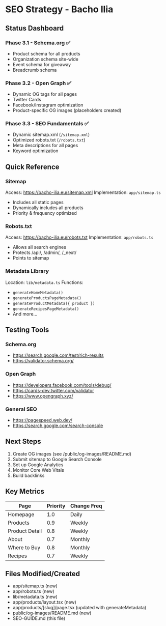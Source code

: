 # SEO Strategy - Bacho Ilia

## Status Dashboard

### Phase 3.1 - Schema.org ✅
- Product schema for all products
- Organization schema site-wide
- Event schema for giveaway
- Breadcrumb schema

### Phase 3.2 - Open Graph ✅
- Dynamic OG tags for all pages
- Twitter Cards
- Facebook/Instagram optimization
- Product-specific OG images (placeholders created)

### Phase 3.3 - SEO Fundamentals ✅
- Dynamic sitemap.xml (`/sitemap.xml`)
- Optimized robots.txt (`/robots.txt`)
- Meta descriptions for all pages
- Keyword optimization

## Quick Reference

### Sitemap
Access: https://bacho-ilia.eu/sitemap.xml
Implementation: `app/sitemap.ts`
- Includes all static pages
- Dynamically includes all products
- Priority & frequency optimized

### Robots.txt
Access: https://bacho-ilia.eu/robots.txt
Implementation: `app/robots.ts`
- Allows all search engines
- Protects /api/, /admin/, /_next/
- Points to sitemap

### Metadata Library
Location: `lib/metadata.ts`
Functions:
- `generateHomeMetadata()`
- `generateProductsPageMetadata()`
- `generateProductMetadata({ product })`
- `generateRecipesPageMetadata()`
- And more...

## Testing Tools

### Schema.org
- https://search.google.com/test/rich-results
- https://validator.schema.org/

### Open Graph
- https://developers.facebook.com/tools/debug/
- https://cards-dev.twitter.com/validator
- https://www.opengraph.xyz/

### General SEO
- https://pagespeed.web.dev/
- https://search.google.com/search-console

## Next Steps

1. Create OG images (see /public/og-images/README.md)
2. Submit sitemap to Google Search Console
3. Set up Google Analytics
4. Monitor Core Web Vitals
5. Build backlinks

## Key Metrics

| Page | Priority | Change Freq |
|------|----------|-------------|
| Homepage | 1.0 | Daily |
| Products | 0.9 | Weekly |
| Product Detail | 0.8 | Weekly |
| About | 0.7 | Monthly |
| Where to Buy | 0.8 | Monthly |
| Recipes | 0.7 | Weekly |

## Files Modified/Created

- app/sitemap.ts (new)
- app/robots.ts (new)
- lib/metadata.ts (new)
- app/products/layout.tsx (new)
- app/products/[slug]/page.tsx (updated with generateMetadata)
- public/og-images/README.md (new)
- SEO-GUIDE.md (this file)

